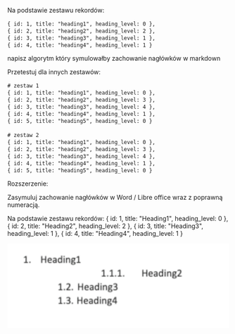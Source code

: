 Na podstawie zestawu rekordów:
```
{ id: 1, title: "heading1", heading_level: 0 },
{ id: 2, title: "heading2", heading_level: 2 },
{ id: 3, title: "heading3", heading_level: 1 },
{ id: 4, title: "heading4", heading_level: 1 }
```

napisz algorytm który symulowałby zachowanie nagłówków w
markdown 

Przetestuj dla innych zestawów:
```
# zestaw 1
{ id: 1, title: "heading1", heading_level: 0 },
{ id: 2, title: "heading2", heading_level: 3 },
{ id: 3, title: "heading3", heading_level: 4 },
{ id: 4, title: "heading4", heading_level: 1 },
{ id: 5, title: "heading5", heading_level: 0 }

# zestaw 2
{ id: 1, title: "heading1", heading_level: 0 },
{ id: 2, title: "heading2", heading_level: 3 },
{ id: 3, title: "heading3", heading_level: 4 },
{ id: 4, title: "heading4", heading_level: 1 },
{ id: 5, title: "heading5", heading_level: 0 }

```

Rozszerzenie:

Zasymuluj zachowanie nagłówków w Word / Libre office 
wraz z poprawną numeracją.

Na podstawie zestawu rekordów:
{ id: 1, title: "Heading1", heading_level: 0 },
{ id: 2, title: "Heading2", heading_level: 2 },
{ id: 3, title: "Heading3", heading_level: 1 },
{ id: 4, title: "Heading4", heading_level: 1 }

![naglowki word](./word.png)